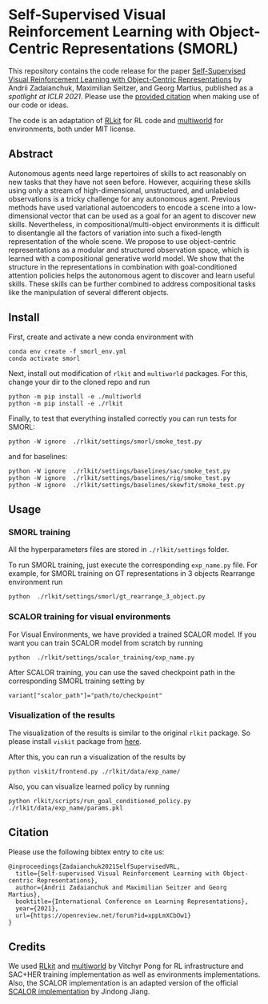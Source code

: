 # Self-Supervised Visual Reinforcement Learning with Object-Centric Representations (SMORL)

This repository contains the code release for the paper [Self-Supervised Visual Reinforcement Learning with Object-Centric Representations](https://arxiv.org/abs/2011.14381) by Andrii Zadaianchuk, Maximilian Seitzer, and Georg Martius, published as a *spotlight at ICLR 2021*. Please use the [provided citation](#citation) when making use of our code or ideas.

The code is an adaptation of [RLkit](https://github.com/vitchyr/rlkit) for RL code and [multiworld](https://github.com/vitchyr/multiworld) for environments, both under MIT license.

## Abstract

Autonomous agents need large repertoires of skills to act reasonably on new tasks that they have not seen before. However, acquiring these skills using only a stream of high-dimensional, unstructured, and unlabeled observations is a tricky challenge for any autonomous agent. Previous methods have used variational autoencoders to encode a scene into a low-dimensional vector that can be used as a goal for an agent to discover new skills. Nevertheless, in compositional/multi-object environments it is difficult to disentangle all the factors of variation into such a fixed-length representation of the whole scene. We propose to use object-centric representations as a modular and structured observation space, which is learned with a compositional generative world model. We show that the structure in the representations in combination with goal-conditioned attention policies helps the autonomous agent to discover and learn useful skills. These skills can be further combined to address compositional tasks like the manipulation of several different objects. 

## Install

First, create and activate a new conda environment with 

```
conda env create -f smorl_env.yml
conda activate smorl
```

Next, install out modification of `rlkit` and `multiworld` packages. For this, change your dir to the cloned repo and run 

```
python -m pip install -e ./multiworld
python -m pip install -e ./rlkit
```

Finally, to test that everything installed correctly you can run tests for SMORL:

```
python -W ignore  ./rlkit/settings/smorl/smoke_test.py
```

and for baselines: 

```
python -W ignore  ./rlkit/settings/baselines/sac/smoke_test.py
python -W ignore  ./rlkit/settings/baselines/rig/smoke_test.py
python -W ignore  ./rlkit/settings/baselines/skewfit/smoke_test.py
```
## Usage 

### SMORL training
All the hyperparameters files are stored in `./rlkit/settings` folder. 

To run SMORL training, just execute the corresponding `exp_name.py` file. For example, for SMORL training on GT representations in 3 objects Rearrange environment run 


```
python  ./rlkit/settings/smorl/gt_rearrange_3_object.py
``` 


### SCALOR training for visual environments

For Visual Environments, we have provided a trained SCALOR model. If you want you can train SCALOR model from scratch by running

```
python  ./rlkit/settings/scalor_training/exp_name.py
```
After SCALOR training, you can use the saved checkpoint path in the corresponding SMORL training setting by  
```
variant["scalor_path"]="path/to/checkpoint"
```

### Visualization of the results 
The visualization of the results is similar to the original `rlkit` package. 
So please install `viskit` package from [here](https://github.com/vitchyr/viskit). 

After this, you can run a visualization of the results by 

```
python viskit/frontend.py ./rlkit/data/exp_name/
```

Also, you can visualize learned policy by running 

```
python rlkit/scripts/run_goal_conditioned_policy.py ./rlkit/data/exp_name/params.pkl
```

## Citation

Please use the following bibtex entry to cite us:

```
@inproceedings{Zadaianchuk2021SelfSupervisedVRL,
  title={Self-supervised Visual Reinforcement Learning with Object-centric Representations},
  author={Andrii Zadaianchuk and Maximilian Seitzer and Georg Martius},
  booktitle={International Conference on Learning Representations},
  year={2021},
  url={https://openreview.net/forum?id=xppLmXCbOw1}
}
```

## Credits

We used [RLkit](https://github.com/vitchyr/rlkit) and [multiworld](https://github.com/vitchyr/multiworld) by Vitchyr Pong for RL infrastructure and SAC+HER training implementation as well as environments implementations. Also, the SCALOR implementation is an adapted version of the official [SCALOR implementation](https://github.com/JindongJiang/SCALOR) by Jindong Jiang.
